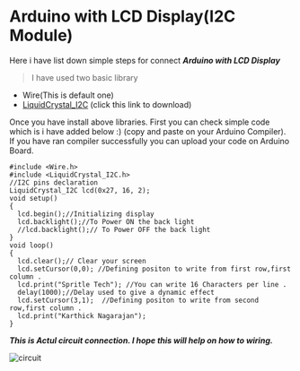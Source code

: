 # Arduino with LCD Display(I2C Module)

Here i have list down simple steps for connect ***Arduino with LCD Display***

> I have used two basic library

- Wire(This is default one)
- [LiquidCrystal_I2C](https://github.com/karthick965938/Arduino_LCD_I2C/tree/master/Arduino-LiquidCrystal-I2C-library/) (click this link to download)

Once you have install above libraries. First you can check simple code which is i have added below :) (copy and paste on your Arduino Compiler). If you have ran compiler successfully you can upload your code on Arduino Board.
```
#include <Wire.h> 
#include <LiquidCrystal_I2C.h>
//I2C pins declaration
LiquidCrystal_I2C lcd(0x27, 16, 2);
void setup() 
{
  lcd.begin();//Initializing display
  lcd.backlight();//To Power ON the back light
  //lcd.backlight();// To Power OFF the back light
}
void loop() 
{
  lcd.clear();// Clear your screen
  lcd.setCursor(0,0); //Defining positon to write from first row,first column .
  lcd.print("Spritle Tech"); //You can write 16 Characters per line .
  delay(1000);//Delay used to give a dynamic effect
  lcd.setCursor(3,1);  //Defining positon to write from second row,first column .
  lcd.print("Karthick Nagarajan");
}
```

***This is Actul circuit connection. I hope this will help on how to wiring.***

![circuit](https://github.com/karthick965938/Arduino_LCD_I2C/blob/master/circut.png)
